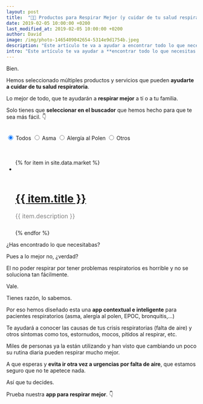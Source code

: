 ```yaml
---
layout: post
title:  "🛒💊 Productos para Respirar Mejor (y cuidar de tu salud respiratoria en casa y fuera de ella)"
date: 2019-02-05 10:00:00 +0200
last_modified_at: 2019-02-05 10:00:00 +0200
author: David
image: /img/photo-1465409042654-5314e9d1754b.jpeg
description: "Este artículo te va a ayudar a encontrar todo lo que necesitas para respirar mejor y así prevenir el asma, la la alergia al polen o la bronquitis. Así podrás evitar los maldita tos, estornudos, pitidos al respirar o la falta de aire. Pulsa el link para echar un vistazo y empezar a respirar mejor."
intro: "Este artículo te va ayudar a **encontrar todo lo que necesitas para respirar mejor** y así prevenir el asma, la alergia al polen o la bronquitis. <br><br> Así podrás evitar los maldita tos, estornudos, pitidos al respirar o la falta de aire. <br><br>Hemos preparado una **lista de productos para que sepas que necesitas para respirar mejor** en casa y fuera de ella.<br><br>Venga, echa un vistazo."
---
```


Bien. 

Hemos seleccionado múltiples productos y servicios que pueden **ayudarte a cuidar de tu salud respiratoria**.

Lo mejor de todo, que te ayudarán a **respirar mejor** a tí o a tu familia.

Solo tienes que **seleccionar en el buscador** que hemos hecho para que te sea más fácil. 👇

<br>
<div>
  <div class="center">
   	<nav class="segmented-button">
    	<input type="radio" name="seg-1" value="all" id="all" checked>
    	<label for="all" class="first">Todos</label>
    	<input type="radio" name="seg-1" value="asthma-selector" id="asthma-selector">
    	<label for="asthma-selector">Asma</label>
    	<input type="radio" name="seg-1" value="allergy-selector" id="allergy-selector">
    	<label for="allergy-selector" >Alergía al Polen</label>
    	<input type="radio" name="seg-1" value="other" id="other">
    	<label for="other" class="last">Otros</label>
    </nav>
    <br>
  </div>
</div>
<br>
<div>
	<ul class="factors">
	{% for item in site.data.market %}
	   <li class="{{ item.type }}">
		   <a href="{{ item.link }}">
		   		<img src="{{ item.image }}" alt="" />
		   		<br>
		   		<br>
		  		<h1>
				    {{ item.title }}
					</h1>
			</a>
			<p style="color: #828282; padding-bottom: 10px; font-size: 16px;">
			  {{ item.description }}
			</p>
	  </li>
	{% endfor %}
	</ul>
</div>

¿Has encontrado lo que necesitabas?

Pues a lo mejor no, ¿verdad?

El no poder respirar por tener problemas respiratorios es horrible y no se soluciona tan fácilmente.

Vale.

Tienes razón, lo sabemos.

Por eso hemos diseñado esta una **app contextual e inteligente** para pacientes respiratorios (asma, alergía al polen, EPOC, bronquitis,...)

Te ayudará a conocer las causas de tus crisis respiratorias (falta de aire) y otros síntomas como tos, estornudos, mocos, pitidos al respirar, etc.

Miles de personas ya la están utilizando y han visto que cambiando un poco su rutina diaria pueden respirar mucho mejor.

A que esperas y **evita ir otra vez a urgencias por falta de aire**, que estamos seguro que no te apetece nada.

Así que tu decides.

Prueba nuestra **app para respirar mejor**. 👇
